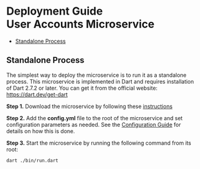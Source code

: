 # Deployment Guide <br> User Accounts Microservice

* [Standalone Process](#process)

## <a name="process"></a> Standalone Process

The simplest way to deploy the microservice is to run it as a standalone process. 
This microservice is implemented in Dart and requires installation of Dart 2.7.2 or later. 
You can get it from the official website: https://dart.dev/get-dart

**Step 1.** Download the microservice by following these [instructions](Downloads.md)

**Step 2.** Add the **config.yml** file to the root of the microservice and set configuration parameters as needed. 
See the [Configuration Guide](Configuration.md) for details on how this is done.

**Step 3.** Start the microservice by running the following command from its root:

```bash
dart ./bin/run.dart
```